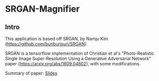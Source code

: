 # SRGAN-Magnifier
## Intro
This application is based off SRGAN, by Namju Kim (https://github.com/buriburisuri/SRGAN).

SRGAN is a tensorflow implementation of Christian et al's "Photo-Realistic Single Image Super-Resolution Using a Generative Adversarial Network" paper (https://arxiv.org/abs/1609.04802), with some modifications.

Summary of paper: [Slides](paper_Summary_Slides.pdf)

